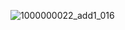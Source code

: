 ![1000000022_add1_016](https://github.com/user-attachments/assets/4c117485-92fc-40ca-85b4-d0155af55b5c)
